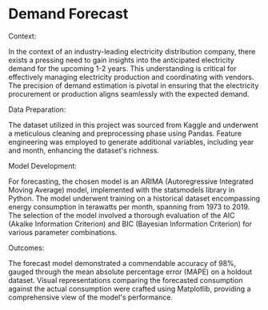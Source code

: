 # Demand Forecast
Context:

In the context of an industry-leading electricity distribution company, there exists a pressing need to gain insights into the anticipated electricity demand for the upcoming 1-2 years. This understanding is critical for effectively managing electricity production and coordinating with vendors. The precision of demand estimation is pivotal in ensuring that the electricity procurement or production aligns seamlessly with the expected demand.

Data Preparation:

The dataset utilized in this project was sourced from Kaggle and underwent a meticulous cleaning and preprocessing phase using Pandas. Feature engineering was employed to generate additional variables, including year and month, enhancing the dataset's richness.

Model Development:

For forecasting, the chosen model is an ARIMA (Autoregressive Integrated Moving Average) model, implemented with the statsmodels library in Python. The model underwent training on a historical dataset encompassing energy consumption in terawatts per month, spanning from 1973 to 2019. The selection of the model involved a thorough evaluation of the AIC (Akaike Information Criterion) and BIC (Bayesian Information Criterion) for various parameter combinations.

Outcomes:

The forecast model demonstrated a commendable accuracy of 98%, gauged through the mean absolute percentage error (MAPE) on a holdout dataset. Visual representations comparing the forecasted consumption against the actual consumption were crafted using Matplotlib, providing a comprehensive view of the model's performance.





